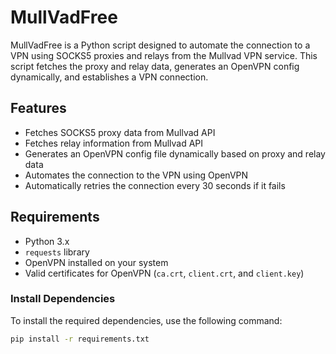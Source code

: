 # MullVadFree

MullVadFree is a Python script designed to automate the connection to a VPN using SOCKS5 proxies and relays from the Mullvad VPN service. This script fetches the proxy and relay data, generates an OpenVPN config dynamically, and establishes a VPN connection.

## Features

- Fetches SOCKS5 proxy data from Mullvad API
- Fetches relay information from Mullvad API
- Generates an OpenVPN config file dynamically based on proxy and relay data
- Automates the connection to the VPN using OpenVPN
- Automatically retries the connection every 30 seconds if it fails

## Requirements

- Python 3.x
- `requests` library
- OpenVPN installed on your system
- Valid certificates for OpenVPN (`ca.crt`, `client.crt`, and `client.key`)

### Install Dependencies

To install the required dependencies, use the following command:

```bash
pip install -r requirements.txt
```

